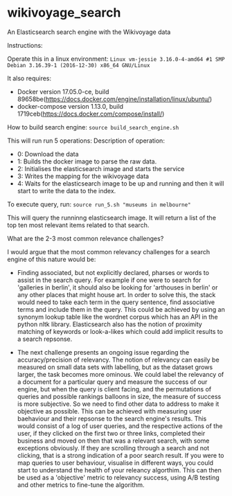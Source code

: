 # wikivoyage_search
An Elasticsearch search engine with the Wikivoyage data


Instructions:

Operate this in a linux environment:
``Linux vm-jessie 3.16.0-4-amd64 #1 SMP Debian 3.16.39-1 (2016-12-30) x86_64 GNU/Linux``

It also requires:
- Docker version 17.05.0-ce, build 89658be(https://docs.docker.com/engine/installation/linux/ubuntu/)
- docker-compose version 1.13.0, build 1719ceb(https://docs.docker.com/compose/install/)



How to build search engine:
``source build_search_engine.sh``

This will run run 5 operations:
Description of operation:
- 0: Download the data
- 1: Builds the docker image to parse the raw data.
- 2: Initialises the elasticsearch image and starts the service
- 3: Writes the mapping for the wikivoyage data
- 4: Waits for the elasticsearch image to be up and running and then it will start to write the data to
   the index.

To execute query, run:
``source run_5.sh "museums in melbourne"``

This will query the runninng elasticsearch image. It will return a list of the top ten most relevant items related to that search.

What are the 2-3 most common relevance challenges?

I would argue that the most common relevancy challenges for a search engine of
this nature would be:
- Finding associated, but not explicitly declared, pharses or words to assist in the search query. For example
  if one were to search for 'galleries in berlin', it should also be looking for 'arthouses in berlin' or
  any other places that might house art. In order to solve this, the stack would need to take each term in the
  query sentence, find associative terms and include them in the query. This could be achieved by using an synonym lookup table 
  like the wordnet corpus which has an API in the python nltk library. Elasticsearch also has the notion of proximity matching of keywords
  or look-a-likes which could add implicit results to a search repsonse.
  
- The next challenge presents an ongoing issue regarding the accuracy/precision of relevancy. The notion of relevancy 
  can easily be measured on small data sets with labelling, but as the dataset grows larger, the task becomes more ominous.
  We could label the relevancy of a document for a particular query and measure the success of our engine,
  but when the query is client facing, and the permutations of queries and possible rankings balloons in size, the measure of success is more subjective.
  So we need to find other data to address to make it objective as possible. This can be achieved with measuring user baehaviour
  and their repsonse to the search engine's results. This would consist of a log of user queries, and the respective actions of the
  user, if they clicked on the first two or three links, completed their business and moved on then that was a relevant search, with
  some exceptions obviously. If they are scrolling through a search and not clicking, that is a strong indication of a poor search result.
  If you were to map queries to user behaviour, visualise in different ways, you could start to understand the health of your releancy algorthim.
  This can then be used as a 'objective' metric to relevancy success, using A/B testing and other metrics to fine-tune the algorithm.
